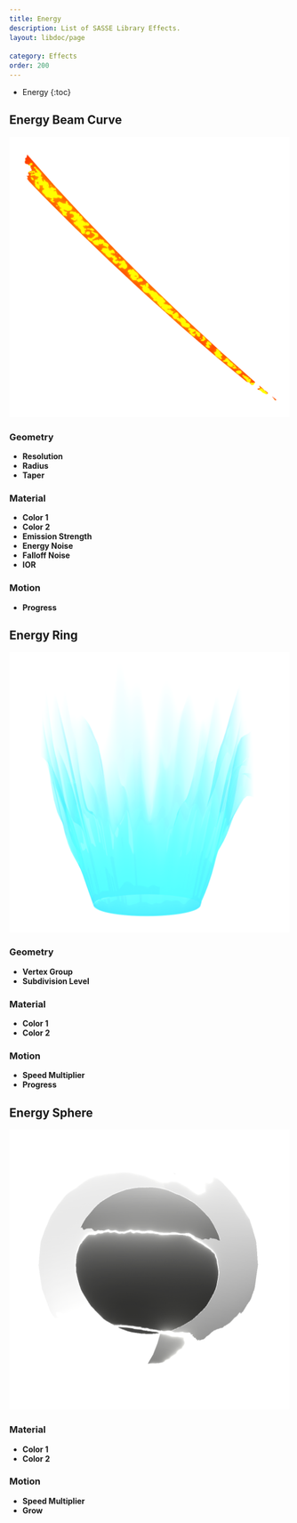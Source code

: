```yaml
---
title: Energy
description: List of SASSE Library Effects.
layout: libdoc/page

category: Effects
order: 200
---
```

- Energy
{:toc}

## Energy Beam Curve
![Energy Beam Curve](/assets/Effects/Energy/Energy_Beam_Curve_Preview.png)
### Geometry
- **Resolution**
- **Radius**
- **Taper**

### Material
- **Color 1**
- **Color 2**
- **Emission Strength**
- **Energy Noise**
- **Falloff Noise**
- **IOR**

### Motion
- **Progress**

## Energy Ring
![Energy Ring](/assets/Effects/Energy/Energy_Ring_Preview.png)
### Geometry
- **Vertex Group**
- **Subdivision Level**

### Material
- **Color 1**
- **Color 2**

### Motion
- **Speed Multiplier**
- **Progress**

## Energy Sphere
![Energy Sphere](/assets/Effects/Energy/Energy_Sphere_Preview.png)
### Material
- **Color 1**
- **Color 2**

### Motion
- **Speed Multiplier**
- **Grow**
